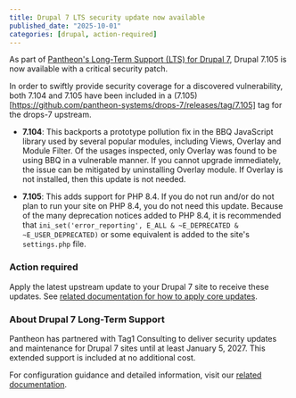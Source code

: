 ```yaml
---
title: Drupal 7 LTS security update now available
published_date: "2025-10-01"
categories: [drupal, action-required]
---
```


As part of [Pantheon's Long-Term Support (LTS) for Drupal 7](https://pantheon.io/drupal-7), Drupal 7.105 is now available with a critical security patch. 

In order to swiftly provide security coverage for a discovered vulnerability, both 7.104 and 7.105 have been included in a (7.105)[https://github.com/pantheon-systems/drops-7/releases/tag/7.105] tag for the drops-7 upstream. 

* **7.104**: This backports a prototype pollution fix in the BBQ JavaScript library used by several popular modules, including Views, Overlay and Module Filter. Of the usages inspected, only Overlay was found to be using BBQ in a vulnerable manner. If you cannot upgrade immediately, the issue can be mitigated by uninstalling Overlay module. If Overlay is not installed, then this update is not needed.

* **7.105**: This adds support for PHP 8.4. If you do not run and/or do not plan to run your site on PHP 8.4, you do not need this update. Because of the many deprecation notices added to PHP 8.4, it is recommended that `ini_set('error_reporting', E_ALL & ~E_DEPRECATED & ~E_USER_DEPRECATED)` or some equivalent is added to the site's `settings.php` file.

### Action required

Apply the latest upstream update to your Drupal 7 site to receive these updates. See [related documentation for how to apply core updates](/core-updates#apply-upstream-updates-via-the-site-dashboard).

### About Drupal 7 Long-Term Support

Pantheon has partnered with Tag1 Consulting to deliver security updates and maintenance for Drupal 7 sites until at least January 5, 2027. This extended support is included at no additional cost.

For configuration guidance and detailed information, visit our [related documentation](/supported-drupal/#drupal-7-long-term-support).
